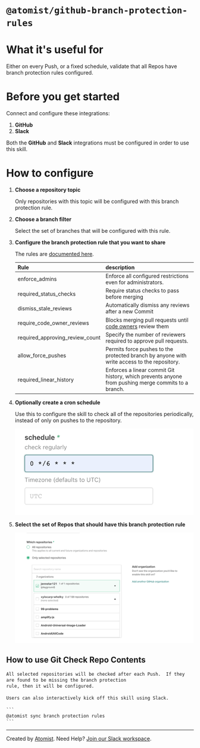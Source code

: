 # `@atomist/github-branch-protection-rules`

<!---atomist-skill-readme:start--->

# What it's useful for

Either on every Push, or a fixed schedule, validate that all Repos have branch protection
rules configured.

# Before you get started

Connect and configure these integrations:

1. **GitHub**
2. **Slack**

Both the **GitHub** and **Slack** integrations must be configured in order to use this skill.

# How to configure

1. **Choose a repository topic**

    Only repositories with this topic will be configured with this branch protection rule.

2. **Choose a branch filter**

    Select the set of branches that will be configured with this rule.

3. **Configure the branch protection rule that you want to share**

    The rules are [documented here](https://developer.github.com/v3/repos/branches/#update-branch-protection).

    | Rule                            | description                                                                                                       |
    | :------------------------------ | :---------------------------------------------------------------------------------------------------------------- |
    | enforce_admins                  | Enforce all configured restrictions even for administrators.                                                      |
    | required_status_checks          | Require status checks to pass before merging                                                                      |
    | dismiss_stale_reviews           | Automatically dismiss any reviews after a new Commit                                                              |
    | require_code_owner_reviews      | Blocks merging pull requests until [code owners](https://help.github.com/articles/about-code-owners/) review them |
    | required_approving_review_count | Specify the number of reviewers required to approve pull requests.                                                |
    | allow_force_pushes              | Permits force pushes to the protected branch by anyone with write access to the repository.                       |
    | required_linear_history         | Enforces a linear commit Git history, which prevents anyone from pushing merge commits to a branch.               |

4. **Optionally create a cron schedule**

    Use this to configure the skill to check all of the repositories periodically, instead of
    only on pushes to the repository.

    ![schedule](docs/images/schedule.png)

5. **Select the set of Repos that should have this branch protection rule**

    ![repo-filter](docs/images/repo-filter.png)

## How to use Git Check Repo Contents

    All selected repositories will be checked after each Push.  If they are found to be missing the branch protection
    rule, then it will be configured.

    Users can also interactively kick off this skill using Slack.

    ```
    @atomist sync branch protection rules
    ```

<!---atomist-skill-readme:end--->

---

Created by [Atomist][atomist].
Need Help? [Join our Slack workspace][slack].

[atomist]: https://atomist.com/ "Atomist - How Teams Deliver Software"
[slack]: https://join.atomist.com/ "Atomist Community Slack"

